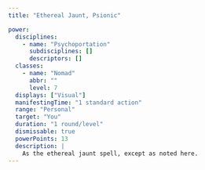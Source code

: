 ```yaml
---
title: "Ethereal Jaunt, Psionic"

power:
  disciplines:
    - name: "Psychoportation"
      subdisciplines: []
      descriptors: []
  classes:
    - name: "Nomad"
      abbr: ""
      level: 7
  displays: ["Visual"]
  manifestingTime: "1 standard action"
  range: "Personal"
  target: "You"
  duration: "1 round/level"
  dismissable: true
  powerPoints: 13
  description: |
    As the ethereal jaunt spell, except as noted here.
---
```

